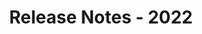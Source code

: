 ﻿---
title: Release Notes - 2022
type: docs
weight: 8
url: /de/net/release-notes-2022/
description: Die Release Notes von Aspose.3D wurden 2022 ver öffentlicht.
---
